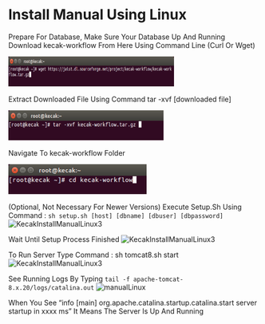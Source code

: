 
# Install Manual Using Linux

Prepare For Database, Make Sure Your Database Up And Running
Download kecak-workflow From Here Using Command Line (Curl Or Wget)

<img src="https://raw.githubusercontent.com/kinnara-digital-studio/kecak-workflow/master/docs/assets/KecakInstallManualLinux1.png" height="60" alt="KecakInstallManualLinux1" />

Extract Downloaded File Using Command tar -xvf [downloaded file]

<img src="https://raw.githubusercontent.com/kinnara-digital-studio/kecak-workflow/master/docs/assets/KecakInstallManualLinux2.png" height="60" alt="KecakInstallManualLinux2" />

Navigate To kecak-workflow Folder

<img src="https://raw.githubusercontent.com/kinnara-digital-studio/kecak-workflow/master/docs/assets/KecakInstallManualLinux3.png" height="60" alt="KecakInstallManualLinux3" />


(Optional, Not Necessary For Newer Versions) Execute Setup.Sh Using Command :
``` sh setup.sh [host] [dbname] [dbuser] [dbpassword] ```
<img src="https://raw.githubusercontent.com/kinnara-digital-studio/kecak-workflow/master/docs/assets/KecakInstallManualLinux4.png" alt="KecakInstallManualLinux3" />


Wait Until Setup Process Finished
<img src="https://raw.githubusercontent.com/kinnara-digital-studio/kecak-workflow/master/docs/assets/KecakInstallManualLinux5.png" alt="KecakInstallManualLinux3" />


To Run Server Type Command : sh tomcat8.sh start
<img src="https://raw.githubusercontent.com/kinnara-digital-studio/kecak-workflow/master/docs/assets/KecakInstallManualLinux6.png" alt="KecakInstallManualLinux3" />


See Running Logs By Typing ``` tail -f apache-tomcat-8.x.20/logs/catalina.out ```
<img src="https://raw.githubusercontent.com/kinnara-digital-studio/kecak-workflow/master/docs/assets/manualLinux.png" alt="manualLinux" />

When You See “info [main] org.apache.catalina.startup.catalina.start server startup in xxxx ms” It Means The Server Is Up And Running



